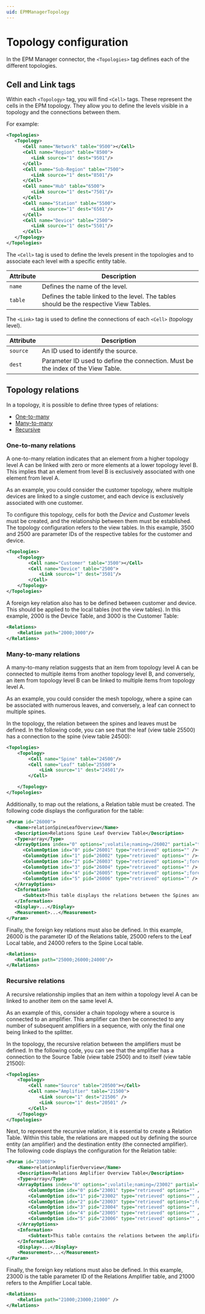 ```yaml
---
uid: EPMManagerTopology
---
```


# Topology configuration

In the EPM Manager connector, the `<Topologies>` tag defines each of the different topologies.

## Cell and Link tags

Within each `<Topology>` tag, you will find `<Cell>` tags. These represent the cells in the EPM topology. They allow you to define the levels visible in a topology and the connections between them.

For example:

```xml
<Topologies>
   <Topology>
      <Cell name="Network" table="9500"></Cell>
      <Cell name="Region" table="8500">
         <Link source="1" dest="9501"/>
      </Cell>
      <Cell name="Sub-Region" table="7500">
         <Link source="1" dest="8501"/>
      </Cell>
      <Cell name="Hub" table="6500">
         <Link source="1" dest="7501"/>
      </Cell>
      <Cell name="Station" table="5500">
         <Link source="1" dest="6501"/>
      </Cell>
      <Cell name="Device" table="2500">
         <Link source="1" dest="5501"/>
      </Cell>
   </Topology>
</Topologies>
```

The `<Cell>` tag is used to define the levels present in the topologies and to associate each level with a specific entity table.

| Attribute | Description                                                                             |
|-----------|-----------------------------------------------------------------------------------------|
| `name`    | Defines the name of the level.                                                          |
| `table`   | Defines the table linked to the level. The tables should be the respective View Tables. |

The `<Link>` tag is used to define the connections of each `<Cell>` (topology level).

| Attribute | Description                                                                      |
|-----------|----------------------------------------------------------------------------------|
| `source`  | An ID used to identify the source.                                               |
| `dest`    | Parameter ID used to define the connection. Must be the index of the View Table. |

## Topology relations

In a topology, it is possible to define three types of relations:

- [One-to-many](#one-to-many-relations)
- [Many-to-many](#many-to-many-relations)
- [Recursive](#recursive-relations)

### One-to-many relations

A one-to-many relation indicates that an element from a higher topology level A can be linked with zero or more elements at a lower topology level B. This implies that an element from level B is exclusively associated with one element from level A.

As an example, you could consider the customer topology, where multiple devices are linked to a single customer, and each device is exclusively associated with one customer.

To configure this topology, cells for both the *Device* and *Customer* levels must be created, and the relationship between them must be established. The topology configuration refers to the view tables. In this example, 3500 and 2500 are parameter IDs of the respective tables for the customer and device.

```xml
<Topologies>
    <Topology>
        <Cell name="Customer" table="3500"></Cell>
        <Cell name="Device" table="2500">
            <Link source="1" dest="3501"/>
        </Cell>
    </Topology>
</Topologies>
```

A foreign key relation also has to be defined between customer and device. This should be applied to the local tables (not the view tables). In this example, 2000 is the Device Table, and 3000 is the Customer Table:

```xml
<Relations>
    <Relation path="2000;3000"/>
</Relations>
```

### Many-to-many relations

A many-to-many relation suggests that an item from topology level A can be connected to multiple items from another topology level B, and conversely, an item from topology level B can be linked to multiple items from topology level A.

As an example, you could consider the mesh topology, where a spine can be associated with numerous leaves, and conversely, a leaf can connect to multiple spines.

In the topology, the relation between the spines and leaves must be defined. In the following code, you can see that the leaf (view table 25500) has a connection to the spine (view table 24500):

```xml
<Topologies>
    <Topology>
        <Cell name="Spine" table="24500"/>
        <Cell name="Leaf" table="25500">
            <Link source="1" dest="24501"/>
        </Cell>

    </Topology>
</Topologies>
```

Additionally, to map out the relations, a Relation table must be created. The following code displays the configuration for the table:

```xml
<Param id="26000">
   <Name>relationSpineLeafOverview</Name>
   <Description>Relations Spine Leaf Overview Table</Description>
   <Type>array</Type>
   <ArrayOptions index="0" options=";volatile;naming=/26002" partial="true:200">
      <ColumnOption idx="0" pid="26001" type="retrieved" options="" /><!-- Index of the row -->
      <ColumnOption idx="1" pid="26002" type="retrieved" options="" /><!-- Name of the relation -->
      <ColumnOption idx="2" pid="26003" type="retrieved" options=";foreignKey=24000" /><!-- Spine ID (Foreign Key to the Spine Local table) -->
      <ColumnOption idx="3" pid="26004" type="retrieved" options="" /> <!-- Name of the Spine-->
      <ColumnOption idx="4" pid="26005" type="retrieved" options=";foreignKey=25000" /><!-- Leaf ID (Foreign Key to the Leaf Local table) -->
      <ColumnOption idx="5" pid="26006" type="retrieved" options="" /> <!-- Name of the Leaf-->
   </ArrayOptions>
   <Information>
      <Subtext>This table displays the relations between the Spines and Leaves.</Subtext>
   </Information>
   <Display>...</Display>
   <Measurement>...</Measurement>
</Param>
```

Finally, the foreign key relations must also be defined. In this example, 26000 is the parameter ID of the Relations table, 25000 refers to the Leaf Local table, and 24000 refers to the Spine Local table.

```xml
<Relations>
   <Relation path="25000;26000;24000"/>
</Relations>
```

### Recursive relations

A recursive relationship implies that an item within a topology level A can be linked to another item on the same level A.

As an example of this, consider a chain topology where a source is connected to an amplifier. This amplifier can then be connected to any number of subsequent amplifiers in a sequence, with only the final one being linked to the splitter.

In the topology, the recursive relation between the amplifiers must be defined. In the following code, you can see that the amplifier has a connection to the Source Table (view table 2500) and to itself (view table 21500):

```xml
<Topologies>
    <Topology>
        <Cell name="Source" table="20500"></Cell>
        <Cell name="Amplifier" table="21500">
            <Link source="1" dest="21506" />
            <Link source="1" dest="20501" />
        </Cell>
    </Topology>
</Topologies>
```

Next, to represent the recursive relation, it is essential to create a Relation Table. Within this table, the relations are mapped out by defining the source entity (an amplifier) and the destination entity (the connected amplifier). The following code displays the configuration for the Relation table:

```xml
<Param id="23000">
    <Name>relationAmplifierOverview</Name>
    <Description>Relations Amplifier Overview Table</Description>
    <Type>array</Type>
    <ArrayOptions index="0" options=";volatile;naming=/23002" partial="true:200">
        <ColumnOption idx="0" pid="23001" type="retrieved" options="" /> <!-- Index of the row -->
        <ColumnOption idx="1" pid="23002" type="retrieved" options="" /> <!-- Name of the relation [Source/Destination] -->
        <ColumnOption idx="2" pid="23003" type="retrieved" options=";foreignKey=21000" />  <!-- Source Amplifier ID (Foreign Key to the Amplifier Local table) -->
        <ColumnOption idx="3" pid="23004" type="retrieved" options="" /> <!-- Source Amplifier Name -->
        <ColumnOption idx="4" pid="23005" type="retrieved" options="" /> <!-- Destination Amplifier ID -->
        <ColumnOption idx="5" pid="23006" type="retrieved" options="" /> <!-- Destination Amplifier Name -->
    </ArrayOptions>
    <Information>
        <Subtext>This table contains the relations between the amplifiers.</Subtext>
    </Information>
    <Display>...</Display>
    <Measurement>...</Measurement>
</Param>
```

Finally, the foreign key relations must also be defined. In this example, 23000 is the table parameter ID of the Relations Amplifier table, and 21000 refers to the Amplifier Local table.

```xml
<Relations>
    <Relation path="21000;23000;21000" />
</Relations>
```
